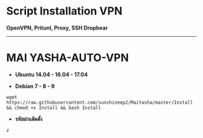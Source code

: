 # Script Installation VPN

**OpenVPN, Pritunl, Proxy, SSH Dropbear**

_________________________________________________
# **MAI YASHA-AUTO-VPN**



-  **Ubuntu 14.04 - 16.04 - 17.04**

- **Debian 7 - 8 - 9**

```
wget https://raw.githubusercontent.com/sunshineep2/MaiYasha/master/Install && chmod +x Install && bash Install
```

- **รหัสผ่านติดตั้ง**
```
z
```
